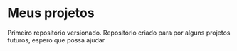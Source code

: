 # Meus projetos
 Primeiro repositório versionado.
 Repositório criado para por alguns projetos futuros,
 espero que possa ajudar
